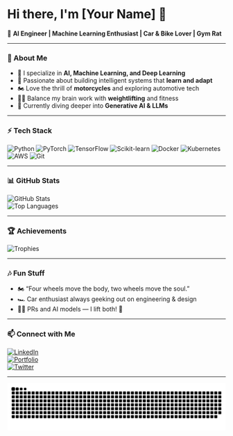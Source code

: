 # Hi there, I'm [Your Name] 👋  

🚀 **AI Engineer | Machine Learning Enthusiast | Car & Bike Lover | Gym Rat**  

---

### 🧠 About Me
- 🔭 I specialize in **AI, Machine Learning, and Deep Learning**
- 🤖 Passionate about building intelligent systems that **learn and adapt**
- 🏍️ Love the thrill of **motorcycles** and exploring automotive tech
- 🏋️‍♂️ Balance my brain work with **weightlifting** and fitness
- 🌱 Currently diving deeper into **Generative AI & LLMs**

---

### ⚡ Tech Stack
![Python](https://img.shields.io/badge/Python-3776AB?style=flat&logo=python&logoColor=white)
![PyTorch](https://img.shields.io/badge/PyTorch-EE4C2C?style=flat&logo=pytorch&logoColor=white)
![TensorFlow](https://img.shields.io/badge/TensorFlow-FF6F00?style=flat&logo=tensorflow&logoColor=white)
![Scikit-learn](https://img.shields.io/badge/scikit--learn-F7931E?style=flat&logo=scikitlearn&logoColor=white)
![Docker](https://img.shields.io/badge/Docker-2496ED?style=flat&logo=docker&logoColor=white)
![Kubernetes](https://img.shields.io/badge/Kubernetes-326CE5?style=flat&logo=kubernetes&logoColor=white)
![AWS](https://img.shields.io/badge/AWS-232F3E?style=flat&logo=amazon-aws&logoColor=white)
![Git](https://img.shields.io/badge/Git-F05032?style=flat&logo=git&logoColor=white)

---

### 📊 GitHub Stats
![GitHub Stats](https://github-readme-stats.vercel.app/api?username=YOUR-USERNAME&show_icons=true&theme=tokyonight)  
![Top Languages](https://github-readme-stats.vercel.app/api/top-langs/?username=YOUR-USERNAME&layout=compact&theme=tokyonight)  

---

### 🏆 Achievements
![Trophies](https://github-profile-trophy.vercel.app/?username=YOUR-USERNAME&theme=darkhub&no-frame=true&row=1&column=6)

---

### 🎶 Fun Stuff
- 🏍️ “Four wheels move the body, two wheels move the soul.”
- 🏎️ Car enthusiast always geeking out on engineering & design
- 🏋️‍♂️ PRs and AI models — I lift both! 💪

---

### 📫 Connect with Me
[![LinkedIn](https://img.shields.io/badge/LinkedIn-0077B5?style=flat&logo=linkedin&logoColor=white)](YOUR-LINKEDIN)  
[![Portfolio](https://img.shields.io/badge/Portfolio-000000?style=flat&logo=github&logoColor=white)](YOUR-PORTFOLIO)  
[![Twitter](https://img.shields.io/badge/Twitter-1DA1F2?style=flat&logo=twitter&logoColor=white)](YOUR-TWITTER)

---

![Snake animation](https://raw.githubusercontent.com/Platane/snk/output/github-contribution-grid-snake.svg)
